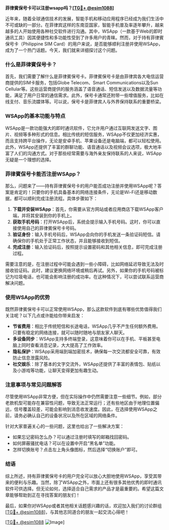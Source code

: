 **菲律賓保号卡可以注册wsapp吗？[[TG💪+ @esim1088](https://t.me/s/esim1088)]**

近年来，随着全球通信技术的发展，智能手机和移动应用程序已经成为我们生活中不可或缺的一部分。在菲律宾这样的东南亚国家，智能手机普及率逐年攀升，越来越多的人开始使用各种社交软件进行沟通。其中，WSApp（一款基于Web的即时通讯工具）因其便捷性和多功能性受到了许多用户的青睐。然而，对于持有菲律賓保号卡（Philippine SIM Card）的用户来说，是否能够顺利注册并使用WSApp，成为了一个热门话题。今天，我们就来详细探讨这个问题。

### 什么是菲律賓保号卡？

首先，我们需要了解什么是菲律賓保号卡。菲律賓保号卡是由菲律宾各大电信运营商提供的SIM卡服务，包括Globe Telecom、Smart Communications以及Sun Cellular等。这些运营商提供的服务涵盖了语音通话、短信发送以及数据流量等功能，满足了用户日常的通信需求。此外，保号卡通常还附带一些增值服务，比如在线支付、音乐流媒体等。可以说，保号卡是菲律宾人与外界保持联系的重要桥梁。

### WSApp的基本功能与特点

WSApp是一款功能强大的即时通讯软件，它允许用户通过互联网发送文字、图片、视频等多种形式的信息。相比传统的短信服务，WSApp不仅更加经济实惠，而且支持跨平台操作，无论是安卓手机、苹果设备还是电脑端，都可以轻松使用。此外，WSApp还提供了丰富的群聊功能、语音通话以及视频会议选项，极大地丰富了人们的沟通方式。对于那些经常需要与海外亲友保持联系的人来说，WSApp无疑是一个理想的选择。

### 菲律賓保号卡能否注册WSApp？

那么，问题来了——持有菲律賓保号卡的用户能否成功注册并使用WSApp呢？答案是肯定的！只要你的手机具备基本的网络连接条件，无论是Wi-Fi还是移动数据，都可以顺利完成注册流程。具体步骤如下：

1. **下载并安装WSApp**：首先，你需要从官方网站或者应用商店下载WSApp客户端，并将其安装到你的手机上。
2. **获取手机号码**：打开WSApp后，系统会提示输入手机号码。这时，你可以直接使用自己的菲律賓保号卡号码。
3. **验证身份**：输入手机号码后，WSApp会向你的手机发送一条验证码短信。请确保你的手机处于正常工作状态，并且能够接收到短信。
4. **完成注册**：输入验证码后，按照提示设置密码和其他相关信息，即可完成注册过程。

需要注意的是，在注册过程中可能会遇到一些小障碍，比如网络延迟导致无法及时接收验证码。此时，建议更换网络环境或稍后再试。另外，如果你的手机号码被标记为垃圾电话，也可能会影响注册的成功率。在这种情况下，可以尝试联系运营商解决问题。

### 使用WSApp的优势

既然菲律賓保号卡可以正常使用WSApp，那么这款软件到底有哪些优势值得我们关注呢？以下几点或许能给你带来启发：

- **节省费用**：相比于传统短信和长途电话，WSApp几乎不产生任何额外费用。只要有稳定的网络连接，就可以随时随地与朋友家人聊天。
- **多设备同步**：WSApp支持多终端登录，这意味着你可以在手机、平板甚至电脑上同时查看消息记录，大大提高了工作效率。
- **隐私保护**：WSApp采用端到端加密技术，确保每一次交流都安全可靠，有效防止信息泄露风险。
- **社交娱乐**：除了基本的文字交流外，WSApp还提供了丰富的表情包、贴纸以及小游戏等功能，让聊天变得更加有趣生动。

### 注意事项与常见问题解答

尽管使用WSApp非常方便，但在实际操作中仍然需要注意一些细节。例如，部分老款机型可能存在兼容性问题，导致无法正常运行；还有些地区由于地理位置偏远，信号覆盖较差，可能会影响到消息收发速度。因此，在选择使用WSApp之前，请务必确认自己的设备状况以及所在区域的网络条件。

针对大家普遍关心的一些问题，这里也给出了一些解决方案：
- 如果忘记密码怎么办？可以通过注册时填写的邮箱找回密码。
- 如何屏蔽骚扰电话？可以在设置中开启“黑名单”功能。
- 怎样切换账号？点击左上角头像图标，然后选择“切换账户”即可。

### 结语

综上所述，持有菲律賓保号卡的用户完全可以放心大胆地使用WSApp，享受其带来的便利与乐趣。当然，除了WSApp之外，市面上还有很多其他优秀的即时通讯软件可供选择。但无论如何，选择适合自己需求的产品才是最重要的。希望这篇文章能够帮助到正在寻找答案的朋友们！

最后，如果你对WSApp或者其他相关话题感兴趣的话，欢迎加入我们的讨论群组[[TG💪+ @esim1088](https://t.me/s/esim1088)]，与其他志同道合的朋友一起交流心得吧！

[[TG💪+ @esim1088](https://t.me/s/esim1088) ![Image](https://i.postimg.cc/4NQfJmqS/Snipaste-2025-05-13-00-14-12.png)]
